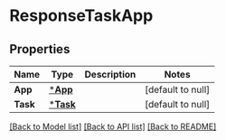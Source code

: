 # ResponseTaskApp

## Properties
Name | Type | Description | Notes
------------ | ------------- | ------------- | -------------
**App** | [***App**](App.md) |  | [default to null]
**Task** | [***Task**](Task.md) |  | [default to null]

[[Back to Model list]](../README.md#documentation-for-models) [[Back to API list]](../README.md#documentation-for-api-endpoints) [[Back to README]](../README.md)


